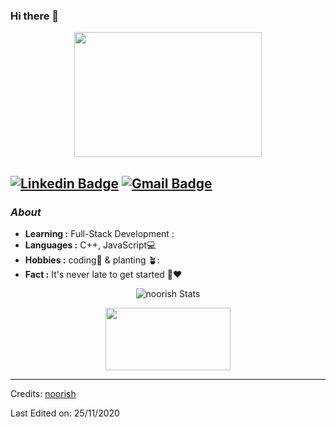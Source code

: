 ### Hi there 👋

<p align="center">
  <img width="300" height="200" src="https://media3.giphy.com/media/RbDKaczqWovIugyJmW/200.gif">
</p>

 [![Linkedin Badge](https://img.shields.io/badge/-Isha_Gupta-blue?style=flat-square&logo=Linkedin&logoColor=white&link=https://www.linkedin.com/in/noorish-nauman//)](https://www.linkedin.com/in/noorish-nauman/)  [![Gmail Badge](https://img.shields.io/badge/-mdnoorishnauman@gmail.com-c14438?style=flat-square&logo=Gmail&logoColor=white&link=mailto:mdnoorishnauman@gmail.com)](mailto:mdnoorishnauman@gmail.com)
---------------------------------------------------------------------------------------------------------------------------------------------------------------------------------
### <i>About</i>

-  **Learning :** Full-Stack Development :
-  **Languages :**  C++, JavaScript💻
-  **Hobbies :** coding📕 & planting 🪴:
-  **Fact :** It's never late to get started 🎯:heart:


<p align="center">
  <img alt="noorish Stats" src="https://github-readme-stats.vercel.app/api?username=noorish100&show_icons=true&theme=radical">
</p>

<p align="center">
  <img width="200" height="100" src="https://math.sun.ac.za/prodinger/thanks.gif">
</p>

-----
Credits: [noorish](https://github.com/noorish100)

Last Edited on: 25/11/2020
